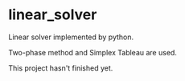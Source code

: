 # linear_solver
Linear solver implemented by python.

Two-phase method and Simplex Tableau are used.

This project hasn't finished yet.
